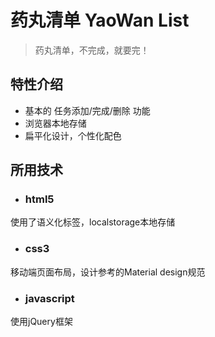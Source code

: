 # 药丸清单 YaoWan List

> 药丸清单，不完成，就要完！

## 特性介绍
* 基本的 任务添加/完成/删除 功能
* 浏览器本地存储
* 扁平化设计，个性化配色

## 所用技术

 * ### html5  
 使用了语义化标签，localstorage本地存储 
 
 * ### css3  
 移动端页面布局，设计参考的Material design规范
 
 * ### javascript  
 使用jQuery框架